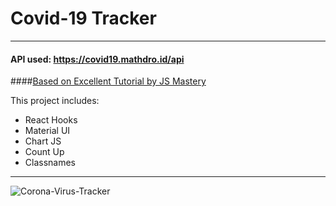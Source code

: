 # Covid-19 Tracker
--- 

#### API used: https://covid19.mathdro.id/api
####[Based on Excellent Tutorial by JS Mastery](https://www.youtube.com/watch?v=khJlrj3Y6Ls)

This project includes: 
- React Hooks
- Material UI
- Chart JS
- Count Up
- Classnames
--- 
![Corona-Virus-Tracker](https://user-images.githubusercontent.com/3833560/106532109-8fdaa680-64bd-11eb-8420-48dd67a432f8.png)